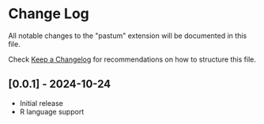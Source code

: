 # Change Log

All notable changes to the "pastum" extension will be documented in this file.

Check [Keep a Changelog](http://keepachangelog.com/) for recommendations on how to structure this file.

## [0.0.1] - 2024-10-24

- Initial release
- R language support